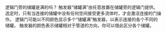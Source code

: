 <lore>
逻辑门旁的储罐是满的吗？
</lore>
<no_lore>
触发器“储罐满”由任意放置在储罐旁的逻辑门提供。
</no_lore>

<chapter name="条件"/>
选定时，只有当连接的储罐中没有任何空间接受更多流体时，才会激活连接的门操作。

<chapter name="触发器方向"/>
逻辑门可能以不同颜色显示多个“储罐满”触发器，以表示连接的各个不同的储罐。
触发器的颜色表示储罐相对于管道的方向，你可以借此区分各个储罐。
